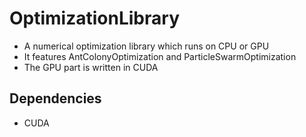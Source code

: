 # OptimizationLibrary
* A numerical optimization library which runs on CPU or GPU
* It features AntColonyOptimization and ParticleSwarmOptimization
* The GPU part is written in CUDA

## Dependencies
* CUDA
